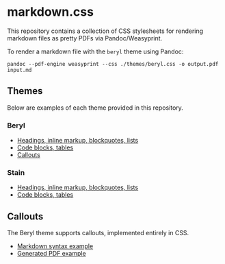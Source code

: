 # markdown.css

This repository contains a collection of CSS stylesheets for rendering markdown
files as pretty PDFs via Pandoc/Weasyprint.

To render a markdown file with the `beryl` theme using Pandoc:

```shell
pandoc --pdf-engine weasyprint --css ./themes/beryl.css -o output.pdf input.md
```

## Themes

Below are examples of each theme provided in this repository.

### Beryl

- [Headings, inline markup, blockquotes, lists](./examples/beryl-typography.pdf)
- [Code blocks, tables](./examples/beryl-data.pdf)
- [Callouts](./examples/beryl-callouts.pdf)

### Stain

- [Headings, inline markup, blockquotes, lists](./examples/stain-typography.pdf)
- [Code blocks, tables](./examples/stain-data.pdf)

## Callouts

The Beryl theme supports callouts, implemented entirely in CSS.

- [Markdown syntax example](./examples/callouts.md)
- [Generated PDF example](./examples/beryl-callouts.png)
